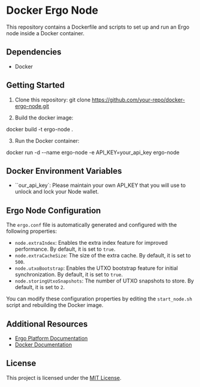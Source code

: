 # Docker Ergo Node

This repository contains a Dockerfile and scripts to set up and run an Ergo node inside a Docker container.

## Dependencies

- Docker

## Getting Started

1. Clone this repository:
git clone https://github.com/your-repo/docker-ergo-node.git


2. Build the docker image:

docker build -t ergo-node .

3. Run the Docker container:

docker run -d --name ergo-node -e API_KEY=your_api_key ergo-node


## Docker Environment Variables

- ``our_api_key`: Please maintain your own API_KEY that you will use to unlock and lock your Node wallet.

## Ergo Node Configuration

The `ergo.conf` file is automatically generated and configured with the following properties:

- `node.extraIndex`: Enables the extra index feature for improved performance. By default, it is set to `true`.
- `node.extraCacheSize`: The size of the extra cache. By default, it is set to `500`.
- `node.utxoBootstrap`: Enables the UTXO bootstrap feature for initial synchronization. By default, it is set to `true`.
- `node.storingUtxoSnapshots`: The number of UTXO snapshots to store. By default, it is set to `2`.

You can modify these configuration properties by editing the `start_node.sh` script and rebuilding the Docker image.

## Additional Resources

- [Ergo Platform Documentation](https://ergo-platform.org/docs)
- [Docker Documentation](https://docs.docker.com/)

## License

This project is licensed under the [MIT License](LICENSE).
